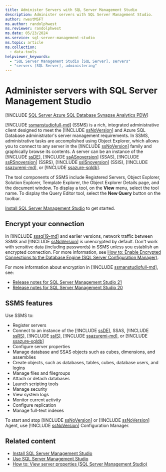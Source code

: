 ```yaml
---
title: Administer Servers with SQL Server Management Studio
description: Administer servers with SQL Server Management Studio.
author: rwestMSFT
ms.author: randolphwest
ms.reviewer: randolphwest
ms.date: 05/23/2024
ms.service: sql-server-management-studio
ms.topic: article
ms.collection:
  - data-tools
helpviewer_keywords:
  - "SQL Server Management Studio [SQL Server], servers"
  - "servers [SQL Server], administering"
---
```


# Administer servers with SQL Server Management Studio

[!INCLUDE [SQL Server Azure SQL Database Synapse Analytics PDW](includes/applies-to-version/sql-asdb-asdbmi-asa-pdw.md)]

[!INCLUDE [ssmanstudiofull-md](includes/ssmanstudiofull-md.md)] (SSMS) is a rich, integrated administrative client designed to meet the [!INCLUDE [ssNoVersion](includes/ssnoversion-md.md)] and Azure SQL Database administrator's server management requirements. In SSMS, administrative tasks are accomplished using Object Explorer, which allows you to connect to any server in the [!INCLUDE [ssNoVersion](includes/ssnoversion-md.md)] family and graphically browse its contents. A server can be an instance of the [!INCLUDE [ssDE](includes/ssde-md.md)], [!INCLUDE [ssASnoversion](includes/ssasnoversion-md.md)] (SSAS), [!INCLUDE [ssRSnoversion](includes/ssrsnoversion-md.md)] (SSRS), [!INCLUDE [ssISnoversion](includes/ssisnoversion-md.md)] (SSIS), [!INCLUDE [ssazuremi-md](includes/ssazuremi-md.md)], or [!INCLUDE [ssazure-sqldb](includes/ssazure-sqldb.md)].

The tool components of SSMS include Registered Servers, Object Explorer, Solution Explorer, Template Explorer, the Object Explorer Details page, and the document window. To display a tool, on the **View** menu, select the tool name. To display the Query Editor tool, select the **New Query** button on the toolbar.

[Install SQL Server Management Studio](install/install.md) to get started.

## Encrypt your connection

In [!INCLUDE [sssql19-md](includes/sssql19-md.md)] and earlier versions, network traffic between SSMS and [!INCLUDE [ssNoVersion](includes/ssnoversion-md.md)] is unencrypted by default. Don't work with sensitive data (including passwords) in SSMS unless you establish an encrypted connection. For more information, see [How to: Enable Encrypted Connections to the Database Engine (SQL Server Configuration Manager)](/sql/database-engine/configure-windows/configure-sql-server-encryption).

For more information about encryption in [!INCLUDE [ssmanstudiofull-md](includes/ssmanstudiofull-md.md)], see:

- [Release notes for SQL Server Management Studio 21](release-notes-21.md)
- [Release notes for SQL Server Management Studio 20](release-notes-20.md)

## SSMS features

Use SSMS to:

- Register servers
- Connect to an instance of the [!INCLUDE [ssDE](includes/ssde-md.md)], SSAS, [!INCLUDE [ssRS](includes/ssrs.md)], [!INCLUDE [ssIS](includes/ssis-md.md)], [!INCLUDE [ssazuremi-md](includes/ssazuremi-md.md)], or [!INCLUDE [ssazure-sqldb](includes/ssazure-sqldb.md)]
- Configure server properties
- Manage database and SSAS objects such as cubes, dimensions, and assemblies
- Create objects, such as databases, tables, cubes, database users, and logins
- Manage files and filegroups
- Attach or detach databases
- Launch scripting tools
- Manage security
- View system logs
- Monitor current activity
- Configure replication
- Manage full-text indexes

To start and stop [!INCLUDE [ssNoVersion](includes/ssnoversion-md.md)] or [!INCLUDE [ssNoVersion](includes/ssnoversion-md.md)] Agent, use [!INCLUDE [ssNoVersion](includes/ssnoversion-md.md)] Configuration Manager.

## Related content

- [Install SQL Server Management Studio](install/install.md)
- [Use SQL Server Management Studio](sql-server-management-studio-ssms.md)
- [How to: View server properties (SQL Server Management Studio)](/sql/database-engine/configure-windows/view-or-change-server-properties-sql-server)
